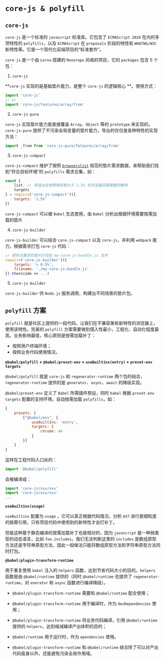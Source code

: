 # `core-js & polyfill`

## `core-js`

`core-js` 是一个标准的 `javascript` 标准库。它包含了 `ECMAScript 2020` 在内的多项特性的 `polyfills`，以及 `ECMAScript` 在 `proposals` 阶段的特性和 `WHATWG/W3C` 新特性等。它是一个现代化前端项目的“标准套件”。

`core-js` 是一个由 `Lerna` 搭建的 `Monorepo` 风格的项目，它的 `packages` 包含 5 个包：

1. `core-js`

**`core-js` 实现的是基础垫片能力，是整个 `core-js` 的逻辑核心 **。使用方式：

```js
import 'core-js'
// or
import 'core-js/features/array/from'
```

2. `core-js-pure`

`core-js` 实现垫片能力是直接覆盖 `Array`、`Object` 等的 `prototype` 来实现的。`core-js-pure` 提供了不污染全局变量的垫片能力，导出的仅仅是各种特性的实现方法：

```js
import _from from 'core-js-pure/fetaures/array/from'
```

3. `core-js-compact`

`core-js-compact` 维护了按照 [`browserslist`](https://github.com/browserslist/browserslist) 规范的垫片需求数据，来帮助我们找到“符合目标环境”的 `polyfills` 需求合集，如：

```js
const {
    list, // 筛选出全球使用份额大于 2.5% 的浏览器范围需要的模块
    targets 
} = require('core-js-compact')({
    targets: '2.5%'
})
```

`core-js-compact` 可以被 `Babel` 生态使用，由 `Babel` 分析出根据环境需要按需加载的垫片

4. `core-js-builder`

`core-js-builder` 可以结合 `core-js-compact` 以及 `core-js`，并利用 `webpack` 能力，根据需求打包 `core-js` 代码：

```js
// 把符合要求的垫片打包到 my-core-js-bundle.js 文件
require('core-js-builder')({
    targets: '> 0.5%',
    filename: './my-core-js-bundle.js'
}).then(code => ...)
```

5. `core-js-builder`

`core-js-builder` 供 `Node.js` 服务调用，构建出不同场景的垫片包。

## `polyfill` 方案

`polyfill` 就是社区上提供的一段代码，让我们在不兼容某些新特性的浏览器上，使用该特性。完美的 `polyfill` 方案需要做到侵入性最小，工程化、自动化程度最高，业务影响最低，核心原则是按需加载补丁：

- 按照用户终端环境；
- 按照业务代码使用情况。

**`@babel/polyfill` + `@babel/preset-env` + `useBuiltins(entry)` + `preset-env targets`**

`@babel/polyfill` 就是 `core-js` 和 `regenerator-runtime` 两个包的结合，`regenerator-runtime` 提供的是 `generator`、`async`、`await` 的降级实现。

`@babel/preset-env` 定义了 `Babel` 所需插件预设，同时 `babel` 根据 `preset-env targets` 配置的支持环境，自动按需加载 `polyfills`，如：

```js
{
    presets: [
        ["@babel/env", {
            useBuiltIns: 'entry',
            targets: {
                chrome: 44
            }
        }]
    ]
}
```

这样在工程代码入口处的：

```js
import '@babel/polyfill'
```

会被编译成：

```js
import 'core-js/xxx/xxx'
import 'core-js/xxx/xxx'
...
```

**`useBuiltins(usage)`**

`useBuiltins` 配置为 `usage` ，它可以真正根据代码情况，分析 `AST` 进行更细粒度的按需引用，只有项目代码中使用到的新特性才会打补丁。

但是这种基于静态编译的按需加载补丁也是相对的，因为 `javascript` 是一种弱类型的动态语言，比如 `foo.includes`，我们无法判断这里的 `includes` 是数组原型方法还是字符串原型方法，因此一般做法只能将数组原型方法和字符串原型方法同时打包。

**`@babel/plugin-transform-runtime`**

用于重复使用 `babel` 注入的 `helpers` 函数，达到节省代码大小的目的。`helpers` 函数是由 `@babel/runtime` 提供的（同时 `@babel/runtime` 也提供了 `regenerator-runtime`，对 `enerator` 和 `async` 函数进行编译降级）。

- `@babel/plugin-transform-runtime` 需要和 `@babel/runtime` 配合使用；

- `@babel/plugin-transform-runtime` 用于编译时，作为 `devDependencies` 使用；

- `@babel/plugin-transform-runtime` 将业务代码编译，引用 `@babel/runtime `提供的 `helpers`，达到缩减编译产出体积的目的；

- `@babel/runtime` 用于运行时，作为 `ependencies` 使用。

- `@babel/plugin-transform-runtime` 和 `@babel/runtime` 结合除了可以对产出代码瘦身以外，还能避免污染全局作用域。

